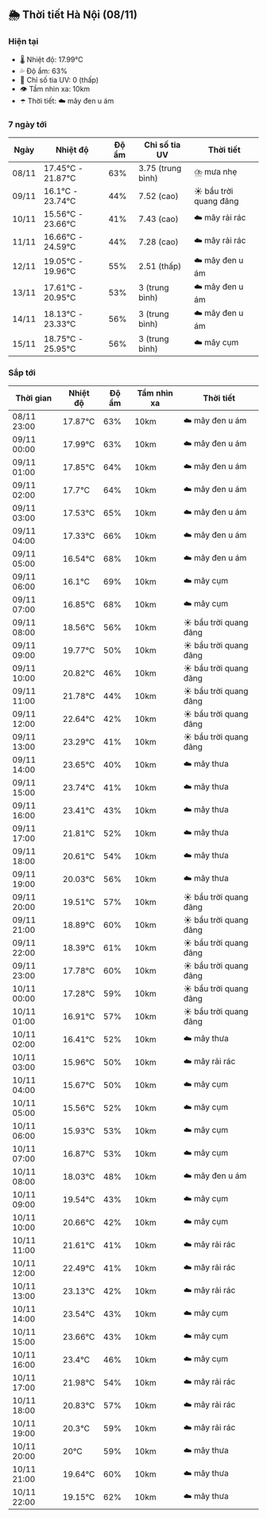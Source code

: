 ## 🌦️ Thời tiết Hà Nội (08/11)

### Hiện tại

- 🌡️ Nhiệt độ: 17.99℃
- 💦 Độ ẩm: 63%
- 🌟 Chỉ số tia UV: 0 (thấp)
- 👁️ Tầm nhìn xa: 10km
- ☂️ Thời tiết: ☁️ mây đen u ám

### 7 ngày tới

| Ngày | Nhiệt độ | Độ ẩm | Chỉ số tia UV | Thời tiết |
| --- | --- | --- | --- | --- |
| 08/11 | 17.45℃ - 21.87℃ | 63% | 3.75 (trung bình) | ⛈️ mưa nhẹ |
| 09/11 | 16.1℃ - 23.74℃ | 44% | 7.52 (cao) | ☀️ bầu trời quang đãng |
| 10/11 | 15.56℃ - 23.66℃ | 41% | 7.43 (cao) | ☁️ mây rải rác |
| 11/11 | 16.66℃ - 24.59℃ | 44% | 7.28 (cao) | ☁️ mây rải rác |
| 12/11 | 19.05℃ - 19.96℃ | 55% | 2.51 (thấp) | ☁️ mây đen u ám |
| 13/11 | 17.61℃ - 20.95℃ | 53% | 3 (trung bình) | ☁️ mây đen u ám |
| 14/11 | 18.13℃ - 23.33℃ | 56% | 3 (trung bình) | ☁️ mây đen u ám |
| 15/11 | 18.75℃ - 25.95℃ | 56% | 3 (trung bình) | ☁️ mây cụm |

### Sắp tới

| Thời gian | Nhiệt độ | Độ ẩm | Tầm nhìn xa | Thời tiết |
| --- | --- | --- | --- | --- |
| 08/11 23:00 | 17.87℃ | 63% | 10km | ☁️ mây đen u ám |
| 09/11 00:00 | 17.99℃ | 63% | 10km | ☁️ mây đen u ám |
| 09/11 01:00 | 17.85℃ | 64% | 10km | ☁️ mây đen u ám |
| 09/11 02:00 | 17.7℃ | 64% | 10km | ☁️ mây đen u ám |
| 09/11 03:00 | 17.53℃ | 65% | 10km | ☁️ mây đen u ám |
| 09/11 04:00 | 17.33℃ | 66% | 10km | ☁️ mây đen u ám |
| 09/11 05:00 | 16.54℃ | 68% | 10km | ☁️ mây đen u ám |
| 09/11 06:00 | 16.1℃ | 69% | 10km | ☁️ mây cụm |
| 09/11 07:00 | 16.85℃ | 68% | 10km | ☁️ mây cụm |
| 09/11 08:00 | 18.56℃ | 56% | 10km | ☀️ bầu trời quang đãng |
| 09/11 09:00 | 19.77℃ | 50% | 10km | ☀️ bầu trời quang đãng |
| 09/11 10:00 | 20.82℃ | 46% | 10km | ☀️ bầu trời quang đãng |
| 09/11 11:00 | 21.78℃ | 44% | 10km | ☀️ bầu trời quang đãng |
| 09/11 12:00 | 22.64℃ | 42% | 10km | ☀️ bầu trời quang đãng |
| 09/11 13:00 | 23.29℃ | 41% | 10km | ☀️ bầu trời quang đãng |
| 09/11 14:00 | 23.65℃ | 40% | 10km | ☁️ mây thưa |
| 09/11 15:00 | 23.74℃ | 41% | 10km | ☁️ mây thưa |
| 09/11 16:00 | 23.41℃ | 43% | 10km | ☁️ mây thưa |
| 09/11 17:00 | 21.81℃ | 52% | 10km | ☁️ mây thưa |
| 09/11 18:00 | 20.61℃ | 54% | 10km | ☁️ mây thưa |
| 09/11 19:00 | 20.03℃ | 56% | 10km | ☁️ mây thưa |
| 09/11 20:00 | 19.51℃ | 57% | 10km | ☀️ bầu trời quang đãng |
| 09/11 21:00 | 18.89℃ | 60% | 10km | ☀️ bầu trời quang đãng |
| 09/11 22:00 | 18.39℃ | 61% | 10km | ☀️ bầu trời quang đãng |
| 09/11 23:00 | 17.78℃ | 60% | 10km | ☀️ bầu trời quang đãng |
| 10/11 00:00 | 17.28℃ | 59% | 10km | ☀️ bầu trời quang đãng |
| 10/11 01:00 | 16.91℃ | 57% | 10km | ☀️ bầu trời quang đãng |
| 10/11 02:00 | 16.41℃ | 52% | 10km | ☁️ mây thưa |
| 10/11 03:00 | 15.96℃ | 50% | 10km | ☁️ mây rải rác |
| 10/11 04:00 | 15.67℃ | 50% | 10km | ☁️ mây cụm |
| 10/11 05:00 | 15.56℃ | 52% | 10km | ☁️ mây cụm |
| 10/11 06:00 | 15.93℃ | 53% | 10km | ☁️ mây cụm |
| 10/11 07:00 | 16.87℃ | 53% | 10km | ☁️ mây cụm |
| 10/11 08:00 | 18.03℃ | 48% | 10km | ☁️ mây đen u ám |
| 10/11 09:00 | 19.54℃ | 43% | 10km | ☁️ mây cụm |
| 10/11 10:00 | 20.66℃ | 42% | 10km | ☁️ mây cụm |
| 10/11 11:00 | 21.61℃ | 41% | 10km | ☁️ mây rải rác |
| 10/11 12:00 | 22.49℃ | 41% | 10km | ☁️ mây rải rác |
| 10/11 13:00 | 23.13℃ | 42% | 10km | ☁️ mây rải rác |
| 10/11 14:00 | 23.54℃ | 43% | 10km | ☁️ mây cụm |
| 10/11 15:00 | 23.66℃ | 43% | 10km | ☁️ mây cụm |
| 10/11 16:00 | 23.4℃ | 46% | 10km | ☁️ mây cụm |
| 10/11 17:00 | 21.98℃ | 54% | 10km | ☁️ mây rải rác |
| 10/11 18:00 | 20.83℃ | 57% | 10km | ☁️ mây rải rác |
| 10/11 19:00 | 20.3℃ | 59% | 10km | ☁️ mây rải rác |
| 10/11 20:00 | 20℃ | 59% | 10km | ☁️ mây thưa |
| 10/11 21:00 | 19.64℃ | 60% | 10km | ☁️ mây thưa |
| 10/11 22:00 | 19.15℃ | 62% | 10km | ☁️ mây thưa |
